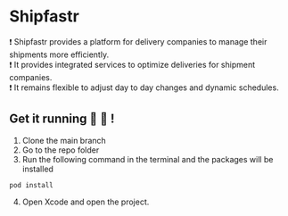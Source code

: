 # Shipfastr

:exclamation: Shipfastr provides a platform for delivery companies to manage their shipments more efficiently.  
:exclamation: It provides integrated services to optimize deliveries for shipment companies.   
:exclamation: It remains flexible to adjust day to day changes and dynamic schedules.  
## Get it running :dizzy: :dizzy: !
1. Clone the main branch
2. Go to the repo folder
3. Run the following command in the terminal and the packages will be installed
```
pod install
```
4. Open Xcode and open the project.

##
